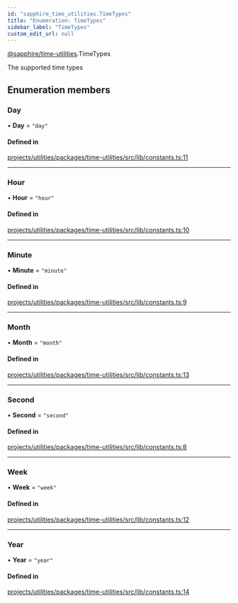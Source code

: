 ```yaml
---
id: "sapphire_time_utilities.TimeTypes"
title: "Enumeration: TimeTypes"
sidebar_label: "TimeTypes"
custom_edit_url: null
---
```


[@sapphire/time-utilities](../modules/sapphire_time_utilities).TimeTypes

The supported time types

## Enumeration members

### Day

• **Day** = `"day"`

#### Defined in

[projects/utilities/packages/time-utilities/src/lib/constants.ts:11](https://github.com/sapphiredev/utilities/blob/8a451b58/packages/time-utilities/src/lib/constants.ts#L11)

___

### Hour

• **Hour** = `"hour"`

#### Defined in

[projects/utilities/packages/time-utilities/src/lib/constants.ts:10](https://github.com/sapphiredev/utilities/blob/8a451b58/packages/time-utilities/src/lib/constants.ts#L10)

___

### Minute

• **Minute** = `"minute"`

#### Defined in

[projects/utilities/packages/time-utilities/src/lib/constants.ts:9](https://github.com/sapphiredev/utilities/blob/8a451b58/packages/time-utilities/src/lib/constants.ts#L9)

___

### Month

• **Month** = `"month"`

#### Defined in

[projects/utilities/packages/time-utilities/src/lib/constants.ts:13](https://github.com/sapphiredev/utilities/blob/8a451b58/packages/time-utilities/src/lib/constants.ts#L13)

___

### Second

• **Second** = `"second"`

#### Defined in

[projects/utilities/packages/time-utilities/src/lib/constants.ts:8](https://github.com/sapphiredev/utilities/blob/8a451b58/packages/time-utilities/src/lib/constants.ts#L8)

___

### Week

• **Week** = `"week"`

#### Defined in

[projects/utilities/packages/time-utilities/src/lib/constants.ts:12](https://github.com/sapphiredev/utilities/blob/8a451b58/packages/time-utilities/src/lib/constants.ts#L12)

___

### Year

• **Year** = `"year"`

#### Defined in

[projects/utilities/packages/time-utilities/src/lib/constants.ts:14](https://github.com/sapphiredev/utilities/blob/8a451b58/packages/time-utilities/src/lib/constants.ts#L14)
